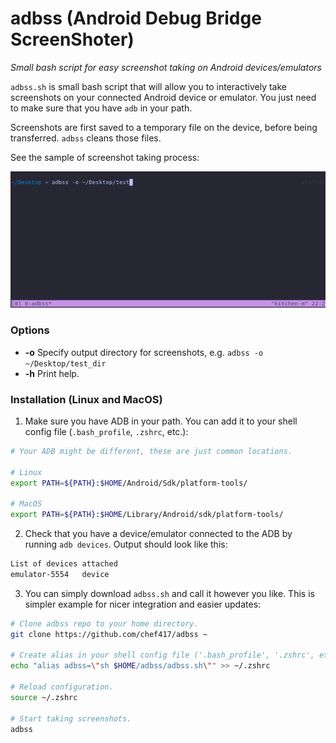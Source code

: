 # adbss (Android Debug Bridge ScreenShoter)
*Small bash script for easy screenshot taking on Android devices/emulators*

`adbss.sh` is small bash script that will allow you to interactively take screenshots on your connected Android device or emulator. You just need to make sure that you have `adb` in your path.

Screenshots are first saved to a temporary file on the device, before being transferred. `adbss` cleans those files.

See the sample of screenshot taking process:

![](res/adbss-demo.gif)

### Options

* **-o** Specify output directory for screenshots, e.g. `adbss -o ~/Desktop/test_dir`
* **-h** Print help.

### Installation (Linux and MacOS)

1) Make sure you have ADB in your path. You can add it to your shell config file (`.bash_profile`, `.zshrc`, etc.):

```sh
# Your ADB might be different, these are just common locations.

# Linux
export PATH=${PATH}:$HOME/Android/Sdk/platform-tools/

# MacOS
export PATH=${PATH}:$HOME/Library/Android/sdk/platform-tools/
```

2) Check that you have a device/emulator connected to the ADB by running `adb devices`. Output should look like this:

```sh
List of devices attached
emulator-5554   device 
```

3) You can simply download `adbss.sh` and call it however you like. This is simpler example for nicer integration and easier updates:

```sh
# Clone adbss repo to your home directory.
git clone https://github.com/chef417/adbss ~

# Create alias in your shell config file ('.bash_profile', '.zshrc', etc.).
echo "alias adbss=\"sh $HOME/adbss/adbss.sh\"" >> ~/.zshrc

# Reload configuration.
source ~/.zshrc

# Start taking screenshots.
adbss
```

